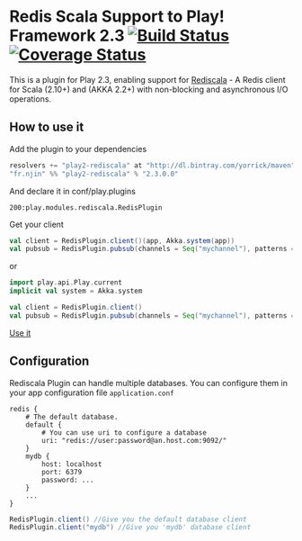 # Redis Scala Support to Play! Framework 2.3 [![Build Status](https://travis-ci.org/yorrick/play2-rediscala.svg?branch=master)](https://travis-ci.org/yorrick/play2-rediscala) [![Coverage Status](https://coveralls.io/repos/yorrick/play2-rediscala/badge.png)](https://coveralls.io/r/yorrick/play2-rediscala) 

This is a plugin for Play 2.3, enabling support for [Rediscala](https://github.com/etaty/rediscala) - A Redis client for Scala (2.10+) and (AKKA 2.2+) with non-blocking and asynchronous I/O operations.

## How to use it

Add the plugin to your dependencies

```scala
resolvers += "play2-rediscala" at "http://dl.bintray.com/yorrick/maven"
"fr.njin" %% "play2-rediscala" % "2.3.0.0"
```

And declare it in conf/play.plugins

```
200:play.modules.rediscala.RedisPlugin
```

Get your client

```scala
val client = RedisPlugin.client()(app, Akka.system(app))
val pubsub = RedisPlugin.pubsub(channels = Seq("mychannel"), patterns = Seq[String](), onMessage = {message => println(s"$message")})(app, Akka.system(app))
```

or

```scala
import play.api.Play.current
implicit val system = Akka.system

val client = RedisPlugin.client()
val pubsub = RedisPlugin.pubsub(channels = Seq("mychannel"), patterns = Seq[String](), onMessage = {message => println(s"$message")})
```

[Use it](https://github.com/etaty/rediscala)

## Configuration

Rediscala Plugin can handle multiple databases. You can configure them in your app configuration file `application.conf`

```
redis {
	# The default database.
	default {
		# You can use uri to configure a database
		uri: "redis://user:password@an.host.com:9092/"
	}
	mydb {
		host: localhost
		port: 6379
		password: ...
	}
	...
}
```

```scala
RedisPlugin.client() //Give you the default database client
RedisPlugin.client("mydb") //Give you 'mydb' database client
```
